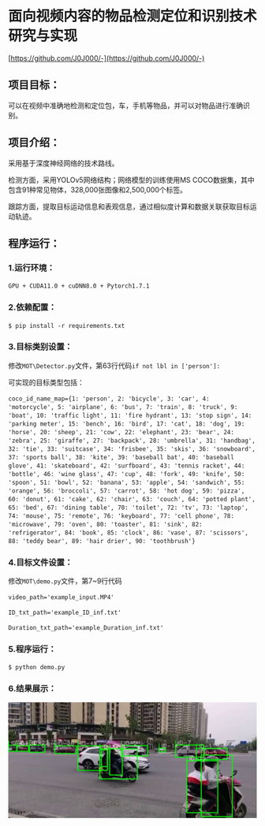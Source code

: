 # 面向视频内容的物品检测定位和识别技术研究与实现


[https://github.com/J0J000/-](https://github.com/J0J000/-)

## 项目目标：

可以在视频中准确地检测和定位包，车，手机等物品，并可以对物品进行准确识别。

## 项目介绍：
采用基于深度神经网络的技术路线。

检测方面，采用YOLOv5网络结构；网络模型的训练使用MS COCO数据集，其中包含91种常见物体，328,000张图像和2,500,000个标签。

跟踪方面，提取目标运动信息和表观信息，通过相似度计算和数据关联获取目标运动轨迹。

## 程序运行：
### 1.运行环境：

`GPU + CUDA11.0 + cuDNN8.0 + Pytorch1.7.1`

### 2.依赖配置：

`$ pip install -r requirements.txt`

### 3.目标类别设置：

修改`MOT\Detector.py`文件，第63行代码`if not lbl in ['person']:`

可实现的目标类型包括：

`coco_id_name_map={1: 'person', 2: 'bicycle', 3: 'car', 4: 'motorcycle', 5: 'airplane',
                   6: 'bus', 7: 'train', 8: 'truck', 9: 'boat', 10: 'traffic light',
                   11: 'fire hydrant', 13: 'stop sign', 14: 'parking meter', 15: 'bench',
                   16: 'bird', 17: 'cat', 18: 'dog', 19: 'horse', 20: 'sheep', 21: 'cow',
                   22: 'elephant', 23: 'bear', 24: 'zebra', 25: 'giraffe', 27: 'backpack',
                   28: 'umbrella', 31: 'handbag', 32: 'tie', 33: 'suitcase', 34: 'frisbee',
                   35: 'skis', 36: 'snowboard', 37: 'sports ball', 38: 'kite', 39: 'baseball bat',
                   40: 'baseball glove', 41: 'skateboard', 42: 'surfboard', 43: 'tennis racket',
                   44: 'bottle', 46: 'wine glass', 47: 'cup', 48: 'fork', 49: 'knife', 50: 'spoon',
                   51: 'bowl', 52: 'banana', 53: 'apple', 54: 'sandwich', 55: 'orange',
                   56: 'broccoli', 57: 'carrot', 58: 'hot dog', 59: 'pizza', 60: 'donut',
                   61: 'cake', 62: 'chair', 63: 'couch', 64: 'potted plant', 65: 'bed', 67: 'dining table',
                   70: 'toilet', 72: 'tv', 73: 'laptop', 74: 'mouse', 75: 'remote', 76: 'keyboard',
                   77: 'cell phone', 78: 'microwave', 79: 'oven', 80: 'toaster', 81: 'sink',
                   82: 'refrigerator', 84: 'book', 85: 'clock', 86: 'vase', 87: 'scissors',
                   88: 'teddy bear', 89: 'hair drier', 90: 'toothbrush'}`

### 4.目标文件设置：

修改`MOT\demo.py`文件，第7~9行代码

`video_path='example_input.MP4'`

`ID_txt_path='example_ID_inf.txt'`

`Duration_txt_path='example_Duration_inf.txt'`

### 5.程序运行：

`$ python demo.py`

### 6.结果展示：

![](https://github.com/J0J000/-/blob/main/output/1/det_frames/frames10.jpg)
